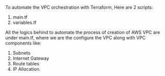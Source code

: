 To automate the VPC orchestration with Terraform, Here are 2 scripts:
1. main.tf
2. variables.tf

All the logics behind to automate the process of creation of AWS VPC are under main.tf, where we are the configure the VPC along with VPC
components like:
1. Subnets
2. Internet Gateway
3. Route tables
4. IP Allocation.
